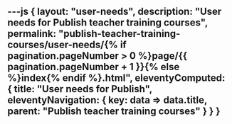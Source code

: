 ---js
{
  layout: "user-needs",
  description: "User needs for Publish teacher training courses",
  permalink: "publish-teacher-training-courses/user-needs/{% if pagination.pageNumber > 0 %}page/{{ pagination.pageNumber + 1 }}{% else %}index{% endif %}.html",
  eleventyComputed: {
    title: "User needs for Publish",
    eleventyNavigation: {
      key: data => data.title,
      parent: "Publish teacher training courses"
    }
  }
}
---

